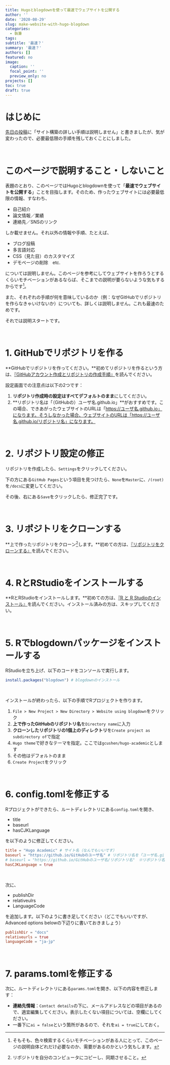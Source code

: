 ```yaml
---
title: Hugoとblogdownを使って最速でウェブサイトを公開する
author: ''
date: '2020-08-29'
slug: make-website-with-hugo-blogdown
categories:
  - 執筆
tags:
subtitle: '最速？'
summary: '最速？'
authors: []
featured: no
image:
  caption: ''
  focal_point: ''
  preview_only: no
projects: []
toc: true
draft: true
---
```


# はじめに

[先日の投稿](https://kirikuroda.github.io/post/2020/08/21/hugo-academic/ "「Hugo Academicでウェブサイトをリニューアルしました」")に「サイト構築の詳しい手順は説明しません」と書きましたが、気が変わったので、必要最低限の手順を残しておくことにしました。

<br>

# このページで説明すること・しないこと

表題のとおり、このページではHugoとblogdownを使って「**最速でウェブサイトを公開する**」ことを目指します。そのため、作ったウェブサイトには必要最低限の情報、すなわち、

- 自己紹介
- 論文情報／業績
- 連絡先／SNSのリンク

しか載せません。それ以外の情報や手順、たとえば、

- ブログ投稿
- 多言語対応
- CSS（見た目）のカスタマイズ
- デモページの削除　etc.

については説明しません。このページを参考にしてウェブサイトを作ろうとするくらいモチベーションがあるならば、そこまでの説明が要らないような気もするからです[^1]。

また、それぞれの手順が何を意味しているのか（例：なぜGitHubでリポジトリを作らなきゃいけないか）についても、詳しくは説明しません。これも最速のためです。

それでは説明スタートです。

<br>

# 1. GitHubでリポジトリを作る

**GitHubでリポジトリを作ってください。**初めてリポジトリを作るという方は、[『GitHubアカウント作成とリポジトリの作成手順』](https://qiita.com/kooohei/items/361da3c9dbb6e0c7946b "GitHubアカウント作成とリポジトリの作成手順")を読んでください。

設定画面での注意点は以下の2つです：

1. **リポジトリ作成時の設定はすべてデフォルトのまま**にしてください。
2. **リポジトリ名は「（GitHubの）ユーザ名.github.io」**がおすすめです。この場合、できあがったウェブサイトのURLは「https://ユーザ名.github.io」になります。そうしなかった場合、ウェブサイトのURLは「https://ユーザ名.github.io/リポジトリ名」になります。

<br>

 # 2. リポジトリ設定の修正

リポジトリを作成したら、`Settings`をクリックしてください。

下の方にある`GitHub Pages`という項目を見つけたら、`None`を`Master`に、`/(root)`を`/docs`に変更してください。

その後、右にある`Save`をクリックしたら、修正完了です。

<br>

# 3. リポジトリをクローンする

**上で作ったリポジトリをクローン[^2]します。**初めての方は、[『リポジトリをクローンする』](https://docs.github.com/ja/github/creating-cloning-and-archiving-repositories/cloning-a-repository "リポジトリをクローンする")を読んでください。

<br>

# 4. RとRStudioをインストールする

**RとRStudioをインストールします。**初めての方は、[『R と R Studioのインストール』](https://qiita.com/hujuu/items/ddd66ae8e6f3f989f2c0 "Rと R Studioのインストール")を読んでください。インストール済みの方は、スキップしてください。

<br>

# 5. Rでblogdownパッケージをインストールする

RStudioを立ち上げ、以下のコードをコンソールで実行します。

```R
install.packages("blogdown") # blogdownのインストール
```

<br>

インストールが終わったら、以下の手順でRプロジェクトを作ります。

1. `File > New Project > New Directory > Website using blogdown`をクリック
2. **上で作ったGitHubのリポジトリ名**を`Directory name`に入力
3. **クローンしたリポジトリの1個上のディレクトリ**を`Create project as subdirectory of`で指定
4. `Hugo theme`で好きなテーマを指定。ここでは`gcushen/hugo-academic`とします
5. その他はデフォルトのまま
6. `Create Project`をクリック

<br>

# 6. config.tomlを修正する

Rプロジェクトができたら、ルートディレクトリにある`config.toml`を開き、

- title
- baseurl
- hasCJKLanguage

を以下のように修正してください。

```toml
title = "Hugo Academic" # サイト名（なんでもいいです）
baseurl = "https://github.io/GitHubのユーザ名" # リポジトリ名を「ユーザ名.github.io」にした場合
# baseurl = "https://github.io/GitHubのユーザ名/リポジトリ名"　※リポジトリ名が「ユーザ名.github.io」じゃない場合
hasCJKLanguage = true
```

<br>

次に、

- publishDir
- relativeulrs
- LanguageCode

を追加します。以下のように書き足してください（どこでもいいですが、Advanced options belowの下辺りに書いておきましょう）

```toml
publishDir = "docs"
relativeurls = true
languageCode = "ja-jp"
```

<br>

# 7. params.tomlを修正する

次に、ルートディレクトリにある`params.toml`を開き、以下の内容を修正します：

- **連絡先情報**：`Contact details`の下に、メールアドレスなどの項目があるので、適宜編集してください。表示したくない項目については、空欄にしてください。
- 一番下に`ai = false`という箇所があるので、それを`ai = true`にしておく。



[^1]:そもそも、色々検索するくらいモチベーションがある人にとって、このページの説明自体どれだけ必要なのか、需要があるのかという気もします。
[^2]: リポジトリを自分のコンピュータにコピーし、同期させること。